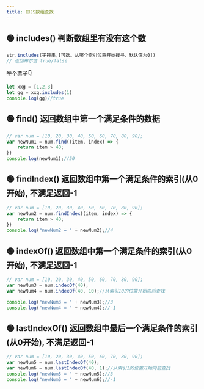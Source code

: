 ```yaml
---
title: 🟨JS数组查找
---
```


## 🟢 includes() 判断数组里有没有这个数  
```js
str.includes(字符串,[可选。从哪个索引位置开始搜寻，默认值为0])
// 返回布尔值 true/false
```
举个栗子👇  
```js
let xxg = [1,2,3]
let gg = xxg.includes(1)
console.log(gg)//true
```

## 🟢 find() 返回数组中第一个满足条件的数据  
```js
// var num = [10, 20, 30, 40, 50, 60, 70, 80, 90];
var newNum1 = num.find((item, index) => {
    return item > 40;
})
console.log(newNum1);//50
```

## 🟢 findIndex() 返回数组中第一个满足条件的索引(从0开始), 不满足返回-1
```js
// var num = [10, 20, 30, 40, 50, 60, 70, 80, 90];
var newNum2 = num.findIndex((item, index) => {
    return item > 40;
})
console.log("newNum2 = " + newNum2);//4
```

## 🟢 indexOf() 返回数组中第一个满足条件的索引(从0开始), 不满足返回-1
```js
// var num = [10, 20, 30, 40, 50, 60, 70, 80, 90];
var newNum3 = num.indexOf(40);
var newNum4 = num.indexOf(40, 10);//从索引10的位置开始向后查找

console.log("newNum3 = " + newNum3);//3
console.log("newNum4 = " + newNum4);//-1
```

## 🟢 lastIndexOf() 返回数组中最后一个满足条件的索引(从0开始), 不满足返回-1
```js
// var num = [10, 20, 30, 40, 50, 60, 70, 80, 90];
var newNum5 = num.lastIndexOf(40);
var newNum6 = num.lastIndexOf(40, 1);//从索引1的位置开始向前查找
console.log("newNum5 = " + newNum5);//3
console.log("newNum6 = " + newNum6);//-1
```
